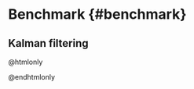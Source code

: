 Benchmark {#benchmark}
====================

Kalman filtering
--------------------

@htmlonly
<script type="text/javascript" src="http://localhost:4000/assets/other/ssm_benchmark.js"></script>
<div id="kalman_benchmark"></div>
@endhtmlonly
